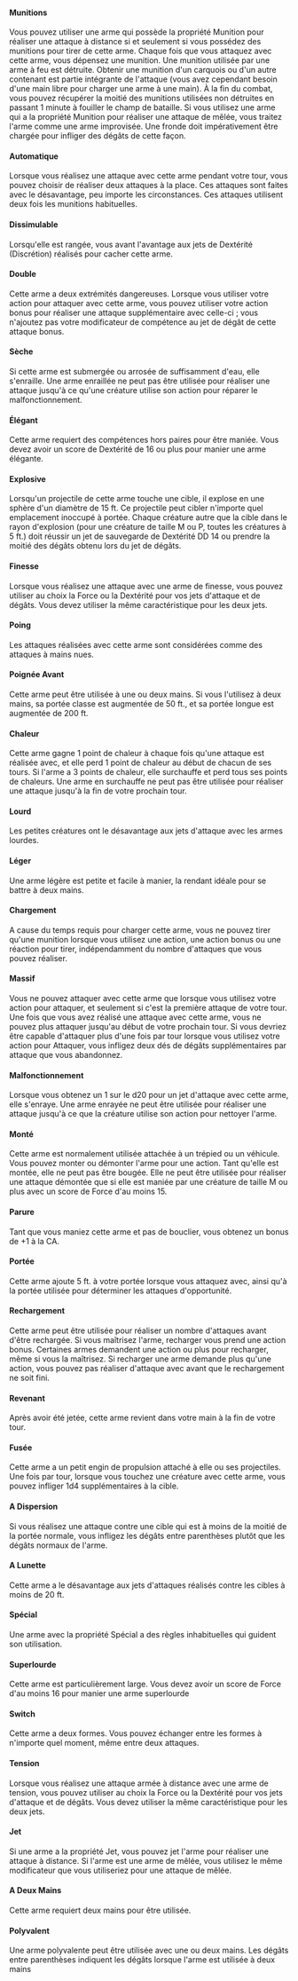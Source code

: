 #### Munitions
Vous pouvez utiliser une arme qui possède la propriété Munition pour réaliser une attaque à distance si et seulement si vous possédez des munitions pour tirer de cette arme. Chaque fois que vous attaquez avec cette arme, vous dépensez une munition. Une munition utilisée par une arme à feu est détruite. Obtenir une munition d'un carquois ou d'un autre contenant est partie intégrante de l'attaque (vous avez cependant besoin d'une main libre pour charger une arme à une main). À la fin du combat, vous pouvez récupérer la moitié des munitions utilisées non détruites en passant 1 minute à fouiller le champ de bataille. Si vous utilisez une arme qui a la propriété Munition pour réaliser une attaque de mêlée, vous traitez l'arme comme une arme improvisée. Une fronde doit impérativement être chargée pour infliger des dégâts de cette façon.

#### Automatique
Lorsque vous réalisez une attaque avec cette arme pendant votre tour, vous pouvez choisir de réaliser deux attaques à la place. Ces attaques sont faites avec le désavantage, peu importe les circonstances. Ces attaques utilisent deux fois les munitions habituelles.

#### Dissimulable
Lorsqu'elle est rangée, vous avant l'avantage aux jets de Dextérité (Discrétion) réalisés pour cacher cette arme.

#### Double
Cette arme a deux extrémités dangereuses. Lorsque vous utiliser votre action pour attaquer avec cette arme, vous pouvez utiliser votre action bonus pour réaliser une attaque supplémentaire avec celle-ci ; vous n'ajoutez pas votre modificateur de compétence au jet de dégât de cette attaque bonus.

#### Sèche
Si cette arme est submergée ou arrosée de suffisamment d'eau, elle s'enraille. Une arme enraillée ne peut pas être utilisée pour réaliser une attaque jusqu'à ce qu'une créature utilise son action pour réparer le malfonctionnement.

#### Élégant
Cette arme requiert des compétences hors paires pour être maniée. Vous devez avoir un score de Dextérité de 16 ou plus pour manier une arme élégante.

#### Explosive
Lorsqu'un projectile de cette arme touche une cible, il explose en une sphère d'un diamètre de 15 ft. Ce projectile peut cibler n'importe quel emplacement inoccupé à portée. Chaque créature autre que la cible dans le rayon d'explosion (pour une créature de taille M ou P, toutes les créatures à 5 ft.) doit réussir un jet de sauvegarde de Dextérité DD 14 ou prendre la moitié des dégâts obtenu lors du jet de dégâts.

#### Finesse
Lorsque vous réalisez une attaque avec une arme de finesse, vous pouvez utiliser au choix la Force ou la Dextérité pour vos jets d'attaque et de dégâts. Vous devez utiliser la même caractéristique pour les deux jets.

#### Poing
Les attaques réalisées avec cette arme sont considérées comme des attaques à mains nues.

#### Poignée Avant
Cette arme peut être utilisée à une ou deux mains. Si vous l'utilisez à deux mains, sa portée classe est augmentée de 50 ft., et sa portée longue est augmentée de 200 ft.

#### Chaleur
Cette arme gagne 1 point de chaleur à chaque fois qu'une attaque est réalisée avec, et elle perd 1 point de chaleur au début de chacun de ses tours. Si l'arme a 3 points de chaleur, elle surchauffe et perd tous ses points de chaleurs. Une arme en surchauffe ne peut pas être utilisée pour réaliser une attaque jusqu'à la fin de votre prochain tour.

#### Lourd
Les petites créatures ont le désavantage aux jets d'attaque avec les armes lourdes.

#### Léger
Une arme légère est petite et facile à manier, la rendant idéale pour se battre à deux mains.

#### Chargement
A cause du temps requis pour charger cette arme, vous ne pouvez tirer qu'une munition lorsque vous utilisez une action, une action bonus ou une réaction pour tirer, indépendamment du nombre d'attaques que vous pouvez réaliser.

#### Massif
Vous ne pouvez attaquer avec cette arme que lorsque vous utilisez votre action pour attaquer, et seulement si c'est la première attaque de votre tour. Une fois que vous avez réalisé une attaque avec cette arme, vous ne pouvez plus attaquer jusqu'au début de votre prochain tour. Si vous devriez être capable d'attaquer plus d'une fois par tour lorsque vous utilisez votre action pour Attaquer, vous infligez deux dés de dégâts supplémentaires par attaque que vous abandonnez.

#### Malfonctionnement
Lorsque vous obtenez un 1 sur le d20 pour un jet d'attaque avec cette arme, elle s'enraye. Une arme enrayée ne peut être utilisée pour réaliser une attaque jusqu'à ce que la créature utilise son action pour nettoyer l'arme.

#### Monté
Cette arme est normalement utilisée attachée à un trépied ou un véhicule. Vous pouvez monter ou démonter l'arme pour une action. Tant qu'elle est montée, elle ne peut pas être bougée. Elle ne peut être utilisée pour réaliser une attaque démontée que si elle est maniée par une créature de taille M ou plus avec un score de Force d'au moins 15.

#### Parure
Tant que vous maniez cette arme et pas de bouclier, vous obtenez un bonus de +1 à la CA.

#### Portée
Cette arme ajoute 5 ft. à votre portée lorsque vous attaquez avec, ainsi qu'à la portée utilisée pour déterminer les attaques d'opportunité.

#### Rechargement
Cette arme peut être utilisée pour réaliser un nombre d'attaques avant d'être rechargée. Si vous maîtrisez l'arme, recharger vous prend une action bonus. Certaines armes demandent une action ou plus pour recharger, même si vous la maîtrisez. Si recharger une arme demande plus qu'une action, vous pouvez pas réaliser d'attaque avec avant que le rechargement ne soit fini.

#### Revenant
Après avoir été jetée, cette arme revient dans votre main à la fin de votre tour.

#### Fusée
Cette arme a un petit engin de propulsion attaché à elle ou ses projectiles. Une fois par tour, lorsque vous touchez une créature avec cette arme, vous pouvez infliger 1d4 supplémentaires à la cible.

#### A Dispersion
Si vous réalisez une attaque contre une cible qui est à moins de la moitié de la portée normale, vous infligez les dégâts entre parenthèses plutôt que les dégâts normaux de l'arme.

#### A Lunette
Cette arme a le désavantage aux jets d'attaques réalisés contre les cibles à moins de 20 ft.

#### Spécial
Une arme avec la propriété Spécial a des règles inhabituelles qui guident son utilisation.

#### Superlourde
Cette arme est particulièrement large. Vous devez avoir un score de Force d'au moins 16 pour manier une arme superlourde

#### Switch
Cette arme a deux formes. Vous pouvez échanger entre les formes à n'importe quel moment, même entre deux attaques.

#### Tension
Lorsque vous réalisez une attaque armée à distance avec une arme de tension, vous pouvez utiliser au choix la Force ou la Dextérité pour vos jets d'attaque et de dégâts. Vous devez utiliser la même caractéristique pour les deux jets.

#### Jet
Si une arme a la propriété Jet, vous pouvez jet l'arme pour réaliser une attaque à distance. Si l'arme est une arme de mêlée, vous utilisez le même modificateur que vous utiliseriez pour une attaque de mêlée.

#### A Deux Mains
Cette arme requiert deux mains pour être utilisée.

#### Polyvalent
Une arme polyvalente peut être utilisée avec une ou deux mains. Les dégâts entre parenthèses indiquent les dégâts lorsque l'arme est utilisée à deux mains
